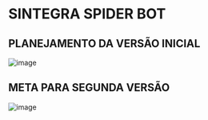 # SINTEGRA SPIDER BOT 

## PLANEJAMENTO DA VERSÃO INICIAL

![image](https://github.com/silvasilas99/sintegra_spider/assets/49960425/a578d17f-1fc2-4f24-9c58-b32abd88a10c)

## META PARA SEGUNDA VERSÃO

![image](https://github.com/silvasilas99/sintegra_spider/assets/49960425/5d78ebef-129a-4a84-a747-a20e8a39eefe)
